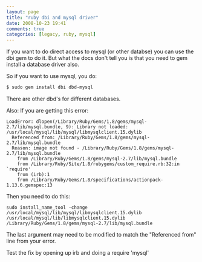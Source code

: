 ```yaml
---
layout: page
title: "ruby dbi and mysql driver"
date: 2008-10-23 19:41
comments: true
categories: [legacy, ruby, mysql]
---
```

If you want to do direct access to mysql (or other databse) you can use the dbi gem to do it.  But what the docs don't tell you is that you need to gem install a database driver also.  
<!--more--> 
So if you want to use mysql, you do:

``` bash
$ sudo gem install dbi dbd-mysql
```


There are other dbd's for different databases.

Also:
If you are getting this error:

```
LoadError: dlopen(/Library/Ruby/Gems/1.8/gems/mysql-2.7/lib/mysql.bundle, 9): Library not loaded: /usr/local/mysql/lib/mysql/libmysqlclient.15.dylib
  Referenced from: /Library/Ruby/Gems/1.8/gems/mysql-2.7/lib/mysql.bundle
  Reason: image not found - /Library/Ruby/Gems/1.8/gems/mysql-2.7/lib/mysql.bundle
	from /Library/Ruby/Gems/1.8/gems/mysql-2.7/lib/mysql.bundle
	from /Library/Ruby/Site/1.8/rubygems/custom_require.rb:32:in `require'
	from (irb):1
	from /Library/Ruby/Gems/1.8/specifications/actionpack-1.13.6.gemspec:13
```

Then you need to do this:

```
sudo install_name_tool -change /usr/local/mysql/lib/mysql/libmysqlclient.15.dylib /usr/local/mysql/lib/libmysqlclient.15.dylib /Library/Ruby/Gems/1.8/gems/mysql-2.7/lib/mysql.bundle
```

The last argument may need to be modified to match the "Referenced from" line from your error.

Test the fix by opening up irb and doing a require 'mysql'
